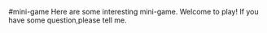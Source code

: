 #mini-game
Here are some interesting  mini-game.
Welcome to play!
If you have some question,please tell me.
